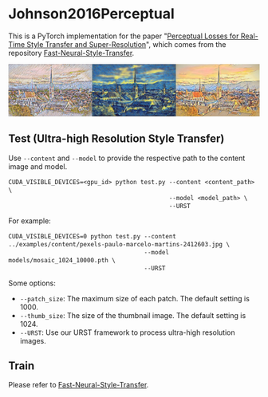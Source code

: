 # Johnson2016Perceptual

This is a PyTorch implementation for the paper "[Perceptual Losses for Real-Time Style Transfer and Super-Resolution](https://arxiv.org/abs/1603.08155)", which comes from the repository [Fast-Neural-Style-Transfer](https://github.com/eriklindernoren/Fast-Neural-Style-Transfer).

<p align="center">
    <img src="assets/zurich.jpg" width="900"\>
</p>

## Test (Ultra-high Resolution Style Transfer)

Use `--content` and `--model` to provide the respective path to the content image and model.

```shell
CUDA_VISIBLE_DEVICES=<gpu_id> python test.py --content <content_path> \
                                             --model <model_path> \
                                             --URST
```

For example:

```shell
CUDA_VISIBLE_DEVICES=0 python test.py --content ../examples/content/pexels-paulo-marcelo-martins-2412603.jpg \
                                      --model models/mosaic_1024_10000.pth \
                                      --URST
```

Some options:

* `--patch_size`: The maximum size of each patch. The default setting is 1000.
* `--thumb_size`: The size of the thumbnail image. The default setting is 1024.
* `--URST`: Use our URST framework to process ultra-high resolution images.

## Train

Please refer to [Fast-Neural-Style-Transfer](https://github.com/eriklindernoren/Fast-Neural-Style-Transfer).